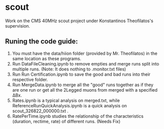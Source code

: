 # scout

Work on the CMS 40MHz scout project under Konstantinos Theofilatos's supervision.

## Runing the code guide:
1. You must have the data/hiion folder (provided by Mr. Theofilatos) in the same location as these programs.
2. Run DataFileCleaning.ipynb to remove empties and merge runs split into multiple runs. (Note: It does nothing to .monitor.txt files)
3. Run Run Certification.ipynb to save the good and bad runs into their respective folder.
4. Run MergeData.ipynb to merge all the "good" runs together as if they are one run or get all the 2Legged muons from merged with a specified ΔBx. 
4. Rates.ipynb is a typical analysis on merged.txt, while ReferenceRunQuickAnalysis.ipynb is a quick analysis on scout_326822_000000.txt .
5. RatePerTime.ipynb studies the relationship of the characteristics (duration, rectime, rate) of different runs. (Needs Fix)
